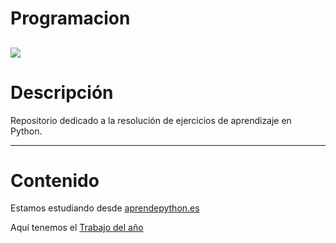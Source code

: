 # **Programacion**
![](https://i0.wp.com/ensedeciencia.com/wp-content/uploads/2022/03/Python-P.jpg?resize=800%2C451&ssl=1)
-----
# Descripción  
Repositorio dedicado a la resolución de ejercicios de aprendizaje en Python. 

----------
# Contenido
Estamos estudiando desde [aprendepython.es](https://aprendepython.es/)  

Aquí tenemos el [Trabajo del año](Contenidos/Readme.md)  
